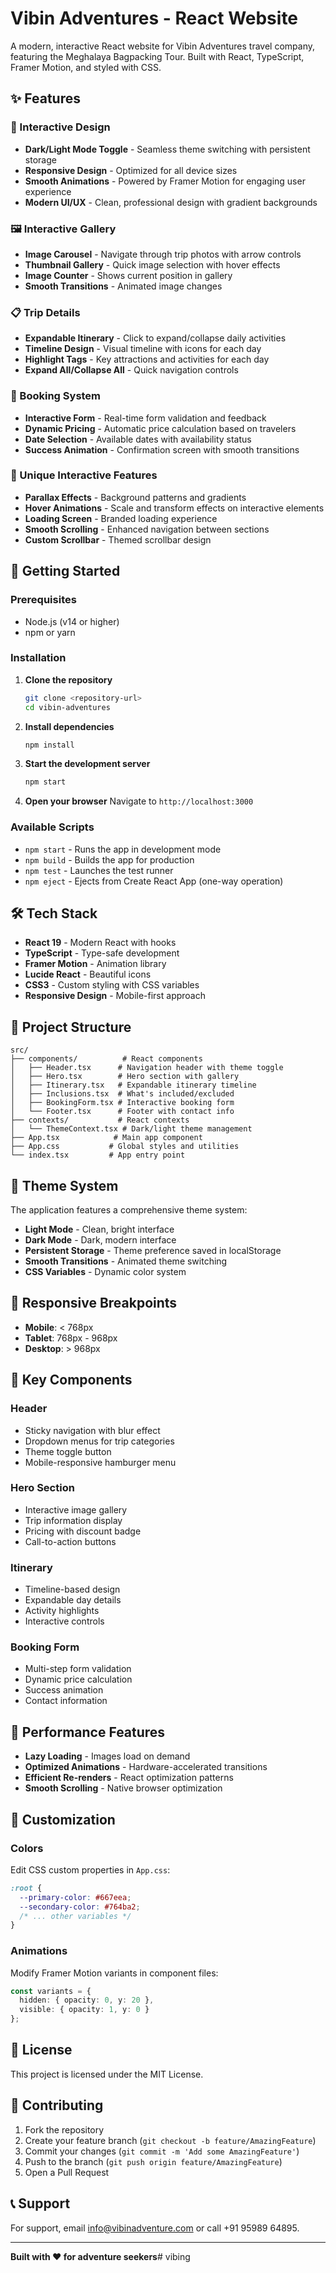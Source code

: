# Vibin Adventures - React Website

A modern, interactive React website for Vibin Adventures travel company, featuring the Meghalaya Bagpacking Tour. Built with React, TypeScript, Framer Motion, and styled with CSS.

## ✨ Features

### 🎨 Interactive Design
- **Dark/Light Mode Toggle** - Seamless theme switching with persistent storage
- **Responsive Design** - Optimized for all device sizes
- **Smooth Animations** - Powered by Framer Motion for engaging user experience
- **Modern UI/UX** - Clean, professional design with gradient backgrounds

### 🖼️ Interactive Gallery
- **Image Carousel** - Navigate through trip photos with arrow controls
- **Thumbnail Gallery** - Quick image selection with hover effects
- **Image Counter** - Shows current position in gallery
- **Smooth Transitions** - Animated image changes

### 📋 Trip Details
- **Expandable Itinerary** - Click to expand/collapse daily activities
- **Timeline Design** - Visual timeline with icons for each day
- **Highlight Tags** - Key attractions and activities for each day
- **Expand All/Collapse All** - Quick navigation controls

### 📝 Booking System
- **Interactive Form** - Real-time form validation and feedback
- **Dynamic Pricing** - Automatic price calculation based on travelers
- **Date Selection** - Available dates with availability status
- **Success Animation** - Confirmation screen with smooth transitions

### 📱 Unique Interactive Features
- **Parallax Effects** - Background patterns and gradients
- **Hover Animations** - Scale and transform effects on interactive elements
- **Loading Screen** - Branded loading experience
- **Smooth Scrolling** - Enhanced navigation between sections
- **Custom Scrollbar** - Themed scrollbar design

## 🚀 Getting Started

### Prerequisites
- Node.js (v14 or higher)
- npm or yarn

### Installation

1. **Clone the repository**
   ```bash
   git clone <repository-url>
   cd vibin-adventures
   ```

2. **Install dependencies**
   ```bash
   npm install
   ```

3. **Start the development server**
   ```bash
   npm start
   ```

4. **Open your browser**
   Navigate to `http://localhost:3000`

### Available Scripts

- `npm start` - Runs the app in development mode
- `npm build` - Builds the app for production
- `npm test` - Launches the test runner
- `npm eject` - Ejects from Create React App (one-way operation)

## 🛠️ Tech Stack

- **React 19** - Modern React with hooks
- **TypeScript** - Type-safe development
- **Framer Motion** - Animation library
- **Lucide React** - Beautiful icons
- **CSS3** - Custom styling with CSS variables
- **Responsive Design** - Mobile-first approach

## 📁 Project Structure

```
src/
├── components/          # React components
│   ├── Header.tsx      # Navigation header with theme toggle
│   ├── Hero.tsx        # Hero section with gallery
│   ├── Itinerary.tsx   # Expandable itinerary timeline
│   ├── Inclusions.tsx  # What's included/excluded
│   ├── BookingForm.tsx # Interactive booking form
│   └── Footer.tsx      # Footer with contact info
├── contexts/           # React contexts
│   └── ThemeContext.tsx # Dark/light theme management
├── App.tsx            # Main app component
├── App.css           # Global styles and utilities
└── index.tsx         # App entry point
```

## 🎨 Theme System

The application features a comprehensive theme system:

- **Light Mode** - Clean, bright interface
- **Dark Mode** - Dark, modern interface
- **Persistent Storage** - Theme preference saved in localStorage
- **Smooth Transitions** - Animated theme switching
- **CSS Variables** - Dynamic color system

## 📱 Responsive Breakpoints

- **Mobile**: < 768px
- **Tablet**: 768px - 968px
- **Desktop**: > 968px

## 🌟 Key Components

### Header
- Sticky navigation with blur effect
- Dropdown menus for trip categories
- Theme toggle button
- Mobile-responsive hamburger menu

### Hero Section
- Interactive image gallery
- Trip information display
- Pricing with discount badge
- Call-to-action buttons

### Itinerary
- Timeline-based design
- Expandable day details
- Activity highlights
- Interactive controls

### Booking Form
- Multi-step form validation
- Dynamic price calculation
- Success animation
- Contact information

## 🎯 Performance Features

- **Lazy Loading** - Images load on demand
- **Optimized Animations** - Hardware-accelerated transitions
- **Efficient Re-renders** - React optimization patterns
- **Smooth Scrolling** - Native browser optimization

## 🔧 Customization

### Colors
Edit CSS custom properties in `App.css`:
```css
:root {
  --primary-color: #667eea;
  --secondary-color: #764ba2;
  /* ... other variables */
}
```

### Animations
Modify Framer Motion variants in component files:
```typescript
const variants = {
  hidden: { opacity: 0, y: 20 },
  visible: { opacity: 1, y: 0 }
};
```

## 📄 License

This project is licensed under the MIT License.

## 🤝 Contributing

1. Fork the repository
2. Create your feature branch (`git checkout -b feature/AmazingFeature`)
3. Commit your changes (`git commit -m 'Add some AmazingFeature'`)
4. Push to the branch (`git push origin feature/AmazingFeature`)
5. Open a Pull Request

## 📞 Support

For support, email info@vibinadventure.com or call +91 95989 64895.

---

**Built with ❤️ for adventure seekers**#   v i b i n g  
 